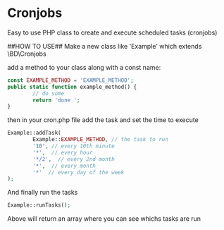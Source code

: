 # Cronjobs
Easy to use PHP class to create and execute scheduled tasks (cronjobs)
 
##HOW TO USE##
Make a new class like 'Example' which extends \BD\Cronjobs

add a method to your class along with a const name:
```php
const EXAMPLE_METHOD = 'EXAMPLE_METHOD';
public static function example_method() {
		// do some
		return 'done ';
}
```

then in your cron.php file add the task and set the time to execute  
```php
Example::addTask(
		Example::EXAMPLE_METHOD, // the task to run
	 	'10', // every 10th minute
	 	'*',  // every hour
	 	'*/2',  // every 2nd month 
	 	'*',  // every month
	 	'*'  // every day of the week
);
```
And finally run the tasks 
```php
Example::runTasks();
```
Above will return an array where you can see whichs tasks are run 